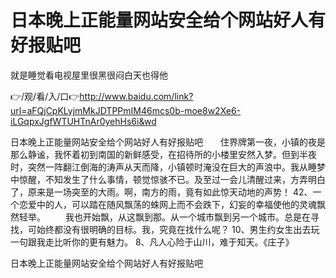 # 日本晚上正能量网站安全给个网站好人有好报贴吧
就是睡觉看电视屋里很黑很闷白天也得他

👉/观/看/入/口👉http://www.baidu.com/link?url=aFQjCpKLyjmMkJDTPPmIM46mcs0b-moe8w2Xe6-iLGqpxJgfWTUHTnAr0yehHs6i&wd

日本晚上正能量网站安全给个网站好人有好报贴吧　　住界牌第一夜，小镇的夜是那么静谧，我怀着初到南国的新鲜感受，在招待所的小楼里安然入梦。但到半夜时，突然一阵翻江倒海的涛声从天而降，小镇顿时淹没在巨大的声浪中。我从睡梦中惊醒，不知发生了什么事情，顿觉惊骇不已。及至过一会儿清醒过来，方弄明白了，原来是一场突至的大雨。啊，南方的雨，竟有如此惊天动地的声势！
	42、一个恋爱中的人，可以踏在随风飘荡的蛛网上而不会跌下，幻妄的幸福使他的灵魂飘然轻举。
　　我也开始飘，从这飘到那。从一个城市飘到另一个城市。总是在寻找，可始终都没有很明确的目标。我，究竟在找什么呢？
	10、男生约女生出去玩一句跟我走比听你的更有魅力。
	8、凡人心险于山川，难于知天。《庄子》

日本晚上正能量网站安全给个网站好人有好报贴吧
